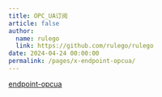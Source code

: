 ```yaml
---
title: OPC_UA订阅
article: false
author: 
  name: rulego
  link: https://github.com/rulego/rulego
date: 2024-04-24 00:00:00
permalink: /pages/x-endpoint-opcua/
---
```


[endpoint-opcua](/pages/endpoint-opcua/)